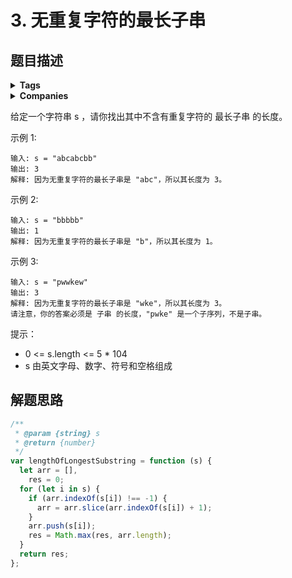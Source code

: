 # 3. 无重复字符的最长子串

## 题目描述

<details><summary><b>Tags</b></summary>
hash-table | two-pointers | string | sliding-window
</details>

<details><summary><b>Companies</b></summary>
adobe | amazon | bloomberg | yelp
</details>

给定一个字符串 s ，请你找出其中不含有重复字符的 最长子串 的长度。

示例 1:

```
输入: s = "abcabcbb"
输出: 3
解释: 因为无重复字符的最长子串是 "abc"，所以其长度为 3。
```

示例 2:

```
输入: s = "bbbbb"
输出: 1
解释: 因为无重复字符的最长子串是 "b"，所以其长度为 1。
```

示例 3:

```
输入: s = "pwwkew"
输出: 3
解释: 因为无重复字符的最长子串是 "wke"，所以其长度为 3。
请注意，你的答案必须是 子串 的长度，"pwke" 是一个子序列，不是子串。
```

提示：

- 0 <= s.length <= 5 \* 104
- s 由英文字母、数字、符号和空格组成

## 解题思路

```js
/**
 * @param {string} s
 * @return {number}
 */
var lengthOfLongestSubstring = function (s) {
  let arr = [],
    res = 0;
  for (let i in s) {
    if (arr.indexOf(s[i]) !== -1) {
      arr = arr.slice(arr.indexOf(s[i]) + 1);
    }
    arr.push(s[i]);
    res = Math.max(res, arr.length);
  }
  return res;
};
```
